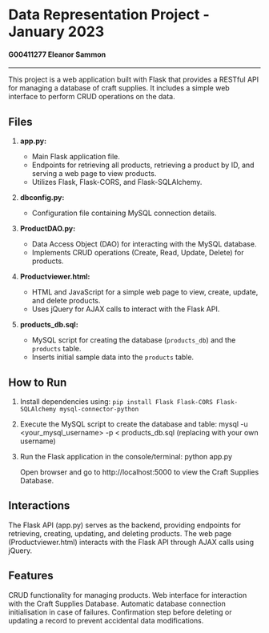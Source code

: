 # Data Representation Project - January 2023
#### G00411277 Eleanor Sammon
***

This project is a web application built with Flask that provides a RESTful API for managing a database of craft supplies. It includes a simple web interface to perform CRUD operations on the data.

## Files

1. **app.py:**
   - Main Flask application file.
   - Endpoints for retrieving all products, retrieving a product by ID, and serving a web page to view products.
   - Utilizes Flask, Flask-CORS, and Flask-SQLAlchemy.

2. **dbconfig.py:**
   - Configuration file containing MySQL connection details.

3. **ProductDAO.py:**
   - Data Access Object (DAO) for interacting with the MySQL database.
   - Implements CRUD operations (Create, Read, Update, Delete) for products.

4. **Productviewer.html:**
   - HTML and JavaScript for a simple web page to view, create, update, and delete products.
   - Uses jQuery for AJAX calls to interact with the Flask API.

5. **products_db.sql:**
   - MySQL script for creating the database (`products_db`) and the `products` table.
   - Inserts initial sample data into the `products` table.

## How to Run

1. Install dependencies using:
   `pip install Flask Flask-CORS Flask-SQLAlchemy mysql-connector-python`

2. Execute the MySQL script to create the database and table:
    mysql -u <your_mysql_username> -p < products_db.sql (replacing with your own username)

3. Run the Flask application in the console/terminal:
    python app.py

    Open browser and go to http://localhost:5000 to view the Craft Supplies Database.

## Interactions
The Flask API (app.py) serves as the backend, providing endpoints for retrieving, creating, updating, and deleting products.
The web page (Productviewer.html) interacts with the Flask API through AJAX calls using jQuery.

## Features
CRUD functionality for managing products.
Web interface for interaction with the Craft Supplies Database.
Automatic database connection initialisation in case of failures.
Confirmation step before deleting or updating a record to prevent accidental data modifications.
